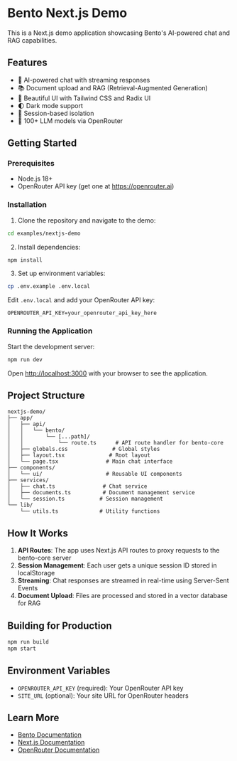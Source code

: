 # Bento Next.js Demo

This is a Next.js demo application showcasing Bento's AI-powered chat and RAG capabilities.

## Features

- 💬 AI-powered chat with streaming responses
- 📚 Document upload and RAG (Retrieval-Augmented Generation)
- 🎨 Beautiful UI with Tailwind CSS and Radix UI
- 🌓 Dark mode support
- 🔐 Session-based isolation
- 🚀 100+ LLM models via OpenRouter

## Getting Started

### Prerequisites

- Node.js 18+
- OpenRouter API key (get one at https://openrouter.ai)

### Installation

1. Clone the repository and navigate to the demo:
```bash
cd examples/nextjs-demo
```

2. Install dependencies:
```bash
npm install
```

3. Set up environment variables:
```bash
cp .env.example .env.local
```

Edit `.env.local` and add your OpenRouter API key:
```
OPENROUTER_API_KEY=your_openrouter_api_key_here
```

### Running the Application

Start the development server:
```bash
npm run dev
```

Open [http://localhost:3000](http://localhost:3000) with your browser to see the application.

## Project Structure

```
nextjs-demo/
├── app/
│   ├── api/
│   │   └── bento/
│   │       └── [...path]/
│   │           └── route.ts      # API route handler for bento-core
│   ├── globals.css              # Global styles
│   ├── layout.tsx              # Root layout
│   └── page.tsx               # Main chat interface
├── components/
│   └── ui/                    # Reusable UI components
├── services/
│   ├── chat.ts               # Chat service
│   ├── documents.ts          # Document management service
│   └── session.ts           # Session management
└── lib/
    └── utils.ts             # Utility functions
```

## How It Works

1. **API Routes**: The app uses Next.js API routes to proxy requests to the bento-core server
2. **Session Management**: Each user gets a unique session ID stored in localStorage
3. **Streaming**: Chat responses are streamed in real-time using Server-Sent Events
4. **Document Upload**: Files are processed and stored in a vector database for RAG

## Building for Production

```bash
npm run build
npm start
```

## Environment Variables

- `OPENROUTER_API_KEY` (required): Your OpenRouter API key
- `SITE_URL` (optional): Your site URL for OpenRouter headers

## Learn More

- [Bento Documentation](https://github.com/lambda0x63/bento)
- [Next.js Documentation](https://nextjs.org/docs)
- [OpenRouter Documentation](https://openrouter.ai/docs)